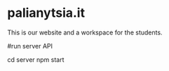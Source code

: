 # palianytsia.it

This is our website and a workspace for the students. 

#run server API

cd server
npm start